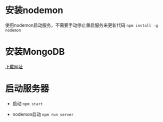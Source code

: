 # 安装nodemon
使用nodemon启动服务，不需要手动停止重启服务来更新代码
`npm install -g nodemon`

# 安装MongoDB
[下载网址](https://docs.mongodb.com/manual/installation/)

# 启动服务器
- 启动
`npm start`

- nodemon启动
`npm run server`
